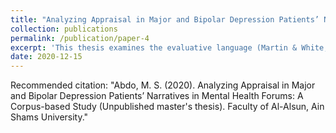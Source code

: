```yaml
---
title: "Analyzing Appraisal in Major and Bipolar Depression Patients’ Narratives in Mental Health Forums: A Corpus-based Study"
collection: publications
permalink: /publication/paper-4
excerpt: 'This thesis examines the evaluative language (Martin & White, 2005) used by Major and Bipolar Depression patients in their narratives.'
date: 2020-12-15
---
```


Recommended citation: "Abdo, M. S. (2020). Analyzing Appraisal in Major and Bipolar Depression Patients’ Narratives in Mental Health Forums: A Corpus-based Study (Unpublished master's thesis). Faculty of Al-Alsun, Ain Shams University."
